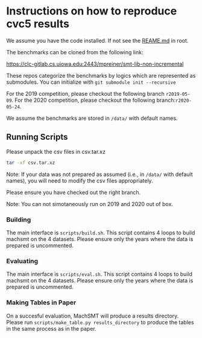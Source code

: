 # Instructions on how to reproduce cvc5 results

We assume you have the code installed. If not see the [REAME.md](asdf) in root. 

The benchmarks can be cloned from the following link:

https://clc-gitlab.cs.uiowa.edu:2443/mpreiner/smt-lib-non-incremental

These repos categorize the benchmarks by logics which are represented as submodules. You can initialize with `git submodule init --recursive`

For the 2019 competition, please checkout the following branch `r2019-05-09`. 
For the 2020 competition, please checkout the following branch:`r2020-05-24`.

We assume the benchmarks are stored in `/data/` with default names.

## Running Scripts
Please unpack the csv files in csv.tar.xz

```bash
tar -xf csv.tar.xz
```

Note: If your data was not prepared as assumed (i.e., in `/data/` with default names), you will need to modify the csv files appropriately. 

Please ensure you have checked out the right branch. 

Note: You can not simotaneously run on 2019 and 2020 out of box.

### Building
The main interface is `scripts/build.sh`. This script contains 4 loops to build machsmt on the 4 datasets. Please ensure only the years where the data is prepared is uncommented.

### Evaluating
The main interface is `scripts/eval.sh`. This script contains 4 loops to build machsmt on the 4 datasets. Please ensure only the years where the data is prepared is uncommented.

### Making Tables in Paper
On a succesful evaluation, MachSMT will produce a results directory. Please run `scripts/make_table.py results_directory` to produce the tables in the same process as in the paper.
